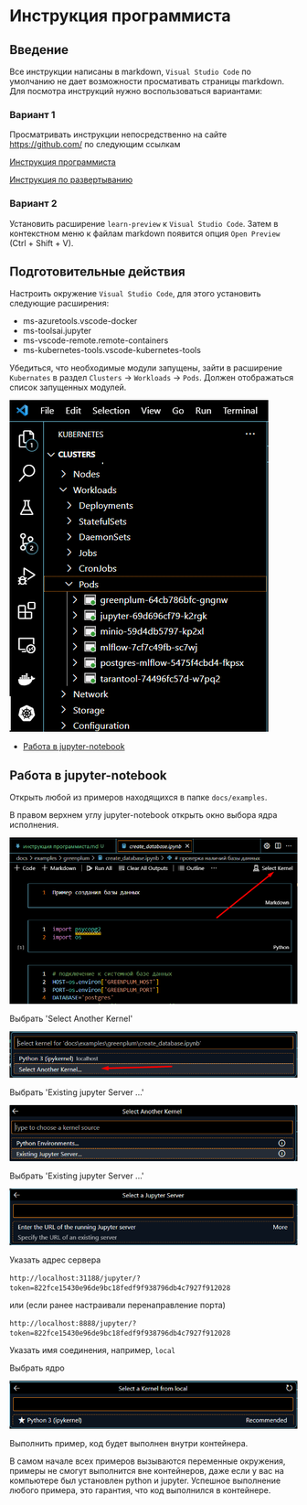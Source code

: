 # Инструкция программиста

## Введение

Все инструкции написаны в markdown, `Visual Studio Code` по умолчанию не дает возможности просмативать страницы markdown. Для посмотра инструкций нужно воспользоваться вариантами:

### Вариант 1

Просматривать инструкции непосредственно на сайте https://github.com/ по следующим ссылкам

[Инструкция программиста](https://github.com/YARIK-AI/ML/blob/main/docs/%D0%B8%D0%BD%D1%81%D1%82%D1%80%D1%83%D0%BA%D1%86%D0%B8%D0%B8/%D0%B8%D0%BD%D1%81%D1%82%D1%80%D1%83%D0%BA%D1%86%D0%B8%D1%8F%20%D0%BF%D1%80%D0%BE%D0%B3%D1%80%D0%B0%D0%BC%D0%BC%D0%B8%D1%81%D1%82%D0%B0/%D0%B8%D0%BD%D1%81%D1%82%D1%80%D1%83%D0%BA%D1%86%D0%B8%D1%8F%20%D0%BF%D1%80%D0%BE%D0%B3%D1%80%D0%B0%D0%BC%D0%BC%D0%B8%D1%81%D1%82%D0%B0.md)

[Инструкция по развертыванию](https://github.com/YARIK-AI/ML/blob/main/docs/%D0%B8%D0%BD%D1%81%D1%82%D1%80%D1%83%D0%BA%D1%86%D0%B8%D0%B8/%D0%B8%D0%BD%D1%81%D1%82%D1%80%D1%83%D0%BA%D1%86%D0%B8%D1%8F%20%D0%BF%D0%BE%20%D1%80%D0%B0%D0%B7%D0%B2%D0%B5%D1%80%D1%82%D1%8B%D0%B2%D0%B0%D0%BD%D0%B8%D1%8E/%D0%B8%D0%BD%D1%81%D1%82%D1%80%D1%83%D0%BA%D1%86%D0%B8%D1%8F%20%D0%BF%D0%BE%20%D1%80%D0%B0%D0%B7%D0%B2%D0%B5%D1%80%D1%82%D1%8B%D0%B2%D0%B0%D0%BD%D0%B8%D1%8E.md)

### Вариант 2

Установить расширение `learn-preview` к `Visual Studio Code`. Затем в контекстном меню к файлам markdown появится опция `Open Preview` (Ctrl + Shift + V).


## Подготовительные действия

Настроить окружение `Visual Studio Code`, для этого установить следующие расширения:

- ms-azuretools.vscode-docker
- ms-toolsai.jupyter
- ms-vscode-remote.remote-containers
- ms-kubernetes-tools.vscode-kubernetes-tools

Убедиться, что необходимые модули запущены, зайти в расширение `Kubernates` в раздел 
`Clusters` -> `Workloads` -> `Pods`. Должен отображаться список запущенных модулей.

![pods1.png](./imgs/pods1.png "Список Pods")

* [Работа в jupyter-notebook](#работа-в-jupyter-notebook)

## Работа в jupyter-notebook

Открыть любой из примеров находящихся в папке `docs/examples`.

В правом верхнем углу jupyter-notebook открыть окно выбора ядра исполнения.

![select_kernel1.png](./imgs/select_kernel1.png "Выбор ядра исполнения")

Выбрать 'Select Another Kernel'

![select_kernel2.png](./imgs/select_kernel2.png "Выбор ядра исполнения")

Выбрать 'Existing jupyter Server ...'

![select_kernel3.png](./imgs/select_kernel3.png "Выбор ядра исполнения")

Выбрать 'Existing jupyter Server ...'

![select_kernel4.png](./imgs/select_kernel4.png "Выбор ядра исполнения")

Указать адрес сервера

`http://localhost:31188/jupyter/?token=822fce15430e96de9bc18fedf9f938796db4c7927f912028`

или (если ранее настраивали перенаправление порта)

`http://localhost:8888/jupyter/?token=822fce15430e96de9bc18fedf9f938796db4c7927f912028`

Указать имя соединения, например, `local`

Выбрать ядро

![select_kernel5.png](./imgs/select_kernel5.png "Выбор ядра исполнения")

Выполнить пример, код будет выполнен внутри контейнера.

В самом начале всех примеров вызываются переменные окружения, примеры не смогут выполнится вне контейнеров, даже если у вас на компьютере был установлен python и jupyter. Успешное выполнение любого примера, это гарантия, что код выполнился в контейнере.



